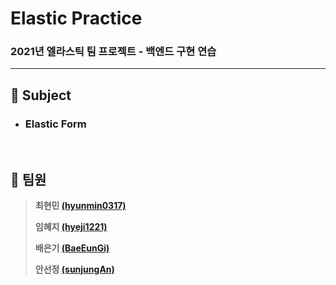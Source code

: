 # Elastic Practice
### 2021년 엘라스틱 팀 프로젝트 - 백엔드 구현 연습

---

## :notebook_with_decorative_cover: Subject

* ### Elastic Form

<br>

## :notebook_with_decorative_cover: 팀원

> **최현민 [(hyunmin0317)](https://github.com/hyunmin0317?tab=repositories)**
>
> **임혜지 [(hyeji1221)](https://github.com/hyeji1221)**
>
> **배은기 [(BaeEunGi)](https://github.com/BaeEunGi)**
>
> **안선정 [(sunjungAn)](https://github.com/sunjungAn)**

